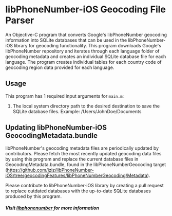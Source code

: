 # **libPhoneNumber-iOS Geocoding File Parser**

An Objective-C program that converts Google's libPhoneNumber geocoding information into SQLite databases that 
can be used in the libPhoneNumber-iOS library for geocoding functionality. This program downloads Google's
libPhoneNumber repository and iterates through each language folder of geocoding metadata and creates an 
individual SQLite database file for each language. The program creates individual tables for each country code of 
geocoding region data provided for each language. 

## Usage

This program has 1 required input arguments for ```main.m```:

1) The local system directory path to the desired destination to save the SQLite database files.
Example: /Users/JohnDoe/Documents

## Updating libPhoneNumber-iOS GeocodingMetadata.bundle 

libPhoneNumber's geocoding metadata files are periodically updated by contributors. Please fetch the most recently
updated geocoding data files by using this program and replace the current database files in 
GeocodingMetadata.bundle, found in the libPhoneNumberGeocoding target 
(https://github.com/iziz/libPhoneNumber-iOS/tree/geocodingFeatures/libPhoneNumberGeocoding/Metadata).

Please contribute to libPhoneNumber-iOS library by creating a pull request to replace outdated databases with the
up-to-date SQLite databases produced by this program. 


##### Visit [libphonenumber](https://github.com/google/libphonenumber) for more information
